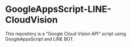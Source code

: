 # GoogleAppsScript-LINE-CloudVision
This repository is a "Google Cloud Vision API" script using GoogleAppsScript and LINE BOT.
